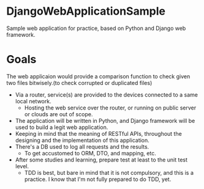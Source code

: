# DjangoWebApplicationSample
Sample web application for practice, based on Python and Django web framework.

# Goals
The web applicaion would provide a comparison function to check given two files bitwisely.(to check corrupted or duplicated files)
* Via a router, service(s) are provided to the devices connected to a same local network.
  * Hosting the web service over the router, or running on public server or clouds are out of scope.
* The application will be written in Python, and Django framework will be used to build a legit web application.
* Keeping in mind that the meaning of RESTful APIs, throughout the designing and the implementation of this application.
* There's a DB used to log all requests and the results.
  * To get accustomed to ORM, DTO, and mapping, etc.
* After some studies and learning, prepare test at least to the unit test level.
  * TDD is best, but bare in mind that it is not compulsory, and this is a practice. I know that I'm not fully prepared to do TDD, yet.
